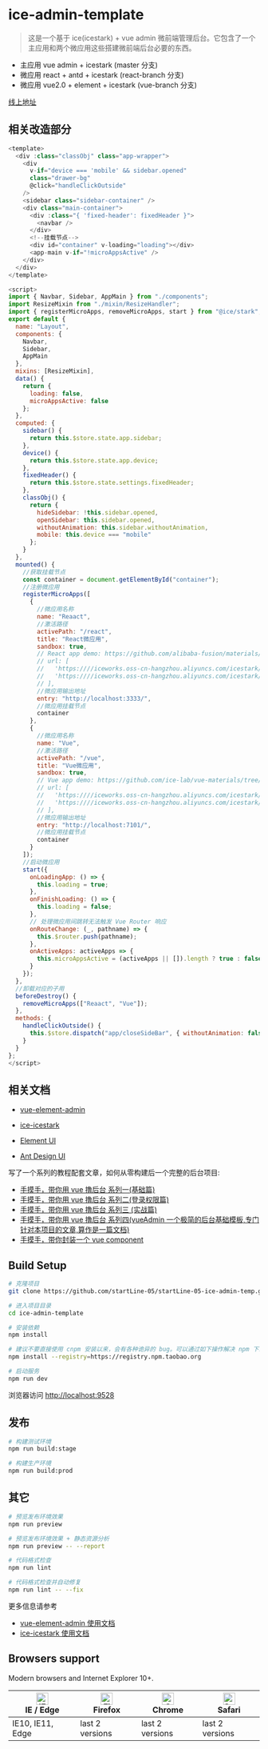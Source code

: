 # ice-admin-template

> 这是一个基于 ice(icestark) + vue admin 微前端管理后台。它包含了一个主应用和两个微应用这些搭建微前端后台必要的东西。

- 主应用 vue admin + icestark (master 分支)
- 微应用 react + antd + icestark (react-branch 分支)
- 微应用 vue2.0 + element + icestark (vue-branch 分支)

[线上地址](http://panjiachen.github.io/vue-admin-template)

## 相关改造部分

```javascript
<template>
  <div :class="classObj" class="app-wrapper">
    <div
      v-if="device === 'mobile' && sidebar.opened"
      class="drawer-bg"
      @click="handleClickOutside"
    />
    <sidebar class="sidebar-container" />
    <div class="main-container">
      <div :class="{ 'fixed-header': fixedHeader }">
        <navbar />
      </div>
      <!--挂载节点-->
      <div id="container" v-loading="loading"></div>
      <app-main v-if="!microAppsActive" />
    </div>
  </div>
</template>

<script>
import { Navbar, Sidebar, AppMain } from "./components";
import ResizeMixin from "./mixin/ResizeHandler";
import { registerMicroApps, removeMicroApps, start } from "@ice/stark";
export default {
  name: "Layout",
  components: {
    Navbar,
    Sidebar,
    AppMain
  },
  mixins: [ResizeMixin],
  data() {
    return {
      loading: false,
      microAppsActive: false
    };
  },
  computed: {
    sidebar() {
      return this.$store.state.app.sidebar;
    },
    device() {
      return this.$store.state.app.device;
    },
    fixedHeader() {
      return this.$store.state.settings.fixedHeader;
    },
    classObj() {
      return {
        hideSidebar: !this.sidebar.opened,
        openSidebar: this.sidebar.opened,
        withoutAnimation: this.sidebar.withoutAnimation,
        mobile: this.device === "mobile"
      };
    }
  },
  mounted() {
    //获取挂载节点
    const container = document.getElementById("container");
    //注册微应用
    registerMicroApps([
      {
        //微应用名称
        name: "Reaact",
        //激活路径
        activePath: "/react",
        title: "React微应用",
        sandbox: true,
        // React app demo: https://github.com/alibaba-fusion/materials/tree/master/scaffolds/ice-stark-child
        // url: [
        //   'https:////iceworks.oss-cn-hangzhou.aliyuncs.com/icestark/child-seller-react/build/js/index.js',
        //   'https:////iceworks.oss-cn-hangzhou.aliyuncs.com/icestark/child-seller-react/build/css/index.css',
        // ],
        //微应用输出地址
        entry: "http://localhost:3333/",
        //微应用挂载节点
        container
      },
      {
        //微应用名称
        name: "Vue",
        //激活路径
        activePath: "/vue",
        title: "Vue微应用",
        sandbox: true,
        // Vue app demo: https://github.com/ice-lab/vue-materials/tree/master/scaffolds/icestark-child-app
        // url: [
        //   'https:////iceworks.oss-cn-hangzhou.aliyuncs.com/icestark/child-waiter-vue/dist/js/app.js',
        //   'https:////iceworks.oss-cn-hangzhou.aliyuncs.com/icestark/child-waiter-vue/dist/css/app.css',
        // ],
        //微应用输出地址
        entry: "http://localhost:7101/",
        //微应用挂载节点
        container
      }
    ]);
    //启动微应用
    start({
      onLoadingApp: () => {
        this.loading = true;
      },
      onFinishLoading: () => {
        this.loading = false;
      },
      // 处理微应用间跳转无法触发 Vue Router 响应
      onRouteChange: (_, pathname) => {
        this.$router.push(pathname);
      },
      onActiveApps: activeApps => {
        this.microAppsActive = (activeApps || []).length ? true : false;
      }
    });
  },
  //卸载对应的子用
  beforeDestroy() {
    removeMicroApps(["Reaact", "Vue"]);
  },
  methods: {
    handleClickOutside() {
      this.$store.dispatch("app/closeSideBar", { withoutAnimation: false });
    }
  }
};
</script>

```

## 相关文档

- [vue-element-admin](https://panjiachen.gitee.io/vue-element-admin-site/zh/)

- [ice-icestark](https://micro-frontends.ice.work/)

- [Element UI](https://element.eleme.cn/#/)

- [Ant Design UI](https://ant.design/index-cn)

写了一个系列的教程配套文章，如何从零构建后一个完整的后台项目:

- [手摸手，带你用 vue 撸后台 系列一(基础篇)](https://juejin.im/post/59097cd7a22b9d0065fb61d2)
- [手摸手，带你用 vue 撸后台 系列二(登录权限篇)](https://juejin.im/post/591aa14f570c35006961acac)
- [手摸手，带你用 vue 撸后台 系列三 (实战篇)](https://juejin.im/post/593121aa0ce4630057f70d35)
- [手摸手，带你用 vue 撸后台 系列四(vueAdmin 一个极简的后台基础模板,专门针对本项目的文章,算作是一篇文档)](https://juejin.im/post/595b4d776fb9a06bbe7dba56)
- [手摸手，带你封装一个 vue component](https://segmentfault.com/a/1190000009090836)

## Build Setup

```bash
# 克隆项目
git clone https://github.com/startLine-05/startLine-05-ice-admin-temp.git

# 进入项目目录
cd ice-admin-template

# 安装依赖
npm install

# 建议不要直接使用 cnpm 安装以来，会有各种诡异的 bug。可以通过如下操作解决 npm 下载速度慢的问题
npm install --registry=https://registry.npm.taobao.org

# 启动服务
npm run dev
```

浏览器访问 [http://localhost:9528](http://localhost:9528)

## 发布

```bash
# 构建测试环境
npm run build:stage

# 构建生产环境
npm run build:prod
```

## 其它

```bash
# 预览发布环境效果
npm run preview

# 预览发布环境效果 + 静态资源分析
npm run preview -- --report

# 代码格式检查
npm run lint

# 代码格式检查并自动修复
npm run lint -- --fix
```

更多信息请参考

- [vue-element-admin 使用文档](https://panjiachen.github.io/vue-element-admin-site/zh/)
- [ice-icestark 使用文档](https://micro-frontends.ice.work/)

## Browsers support

Modern browsers and Internet Explorer 10+.

| [<img src="https://raw.githubusercontent.com/alrra/browser-logos/master/src/edge/edge_48x48.png" alt="IE / Edge" width="24px" height="24px" />](http://godban.github.io/browsers-support-badges/)</br>IE / Edge | [<img src="https://raw.githubusercontent.com/alrra/browser-logos/master/src/firefox/firefox_48x48.png" alt="Firefox" width="24px" height="24px" />](http://godban.github.io/browsers-support-badges/)</br>Firefox | [<img src="https://raw.githubusercontent.com/alrra/browser-logos/master/src/chrome/chrome_48x48.png" alt="Chrome" width="24px" height="24px" />](http://godban.github.io/browsers-support-badges/)</br>Chrome | [<img src="https://raw.githubusercontent.com/alrra/browser-logos/master/src/safari/safari_48x48.png" alt="Safari" width="24px" height="24px" />](http://godban.github.io/browsers-support-badges/)</br>Safari |
| --------------------------------------------------------------------------------------------------------------------------------------------------------------------------------------------------------------- | ----------------------------------------------------------------------------------------------------------------------------------------------------------------------------------------------------------------- | ------------------------------------------------------------------------------------------------------------------------------------------------------------------------------------------------------------- | ------------------------------------------------------------------------------------------------------------------------------------------------------------------------------------------------------------- |
| IE10, IE11, Edge                                                                                                                                                                                                | last 2 versions                                                                                                                                                                                                   | last 2 versions                                                                                                                                                                                               | last 2 versions                                                                                                                                                                                               |
